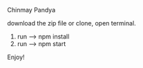 Chinmay Pandya

download the zip file or clone, open terminal.

1) run --> npm install   
2) run --> npm start

Enjoy!